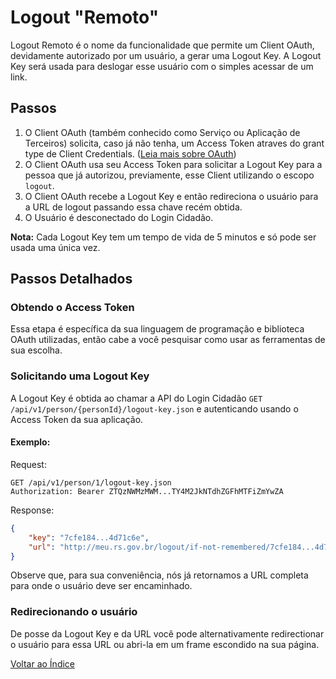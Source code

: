 Logout "Remoto"
===============

Logout Remoto é o nome da funcionalidade que permite um Client OAuth, devidamente autorizado por um usuário, a gerar uma Logout Key. A Logout Key será usada para deslogar esse usuário com o simples acessar de um link.

Passos
------

1. O Client OAuth (também conhecido como Serviço ou Aplicação de Terceiros) solicita, caso já não tenha, um Access Token atraves do grant type de Client Credentials. ([Leia mais sobre OAuth](http://aaronparecki.com/articles/2012/07/29/1/oauth2-simplified))
2. O Client OAuth usa seu Access Token para solicitar a Logout Key para a pessoa que já autorizou, previamente, esse Client utilizando o escopo `logout`.
3. O Client OAuth recebe a Logout Key e então redireciona o usuário para a URL de logout passando essa chave recém obtida.
4. O Usuário é desconectado do Login Cidadão.

**Nota:** Cada Logout Key tem um tempo de vida de 5 minutos e só pode ser usada uma única vez.

Passos Detalhados
-----------------

### Obtendo o Access Token

Essa etapa é específica da sua linguagem de programação e biblioteca OAuth utilizadas, então cabe a você pesquisar como usar as ferramentas de sua escolha.

### Solicitando uma Logout Key

A Logout Key é obtida ao chamar a API do Login Cidadão `GET /api/v1/person/{personId}/logout-key.json` e autenticando usando o Access Token da sua aplicação.

#### Exemplo:

Request:
```
GET /api/v1/person/1/logout-key.json
Authorization: Bearer ZTQzNWMzMWM...TY4M2JkNTdhZGFhMTFiZmYwZA
```

Response:
``` json
{
    "key": "7cfe184...4d71c6e",
    "url": "http://meu.rs.gov.br/logout/if-not-remembered/7cfe184...4d71c6e"
}
```

Observe que, para sua conveniência, nós já retornamos a URL completa para onde o usuário deve ser encaminhado.

### Redirecionando o usuário

De posse da Logout Key e da URL você pode alternativamente redirectionar o usuário para essa URL ou abri-la em um frame escondido na sua página.

[ Voltar ao Índice ](index.md)
